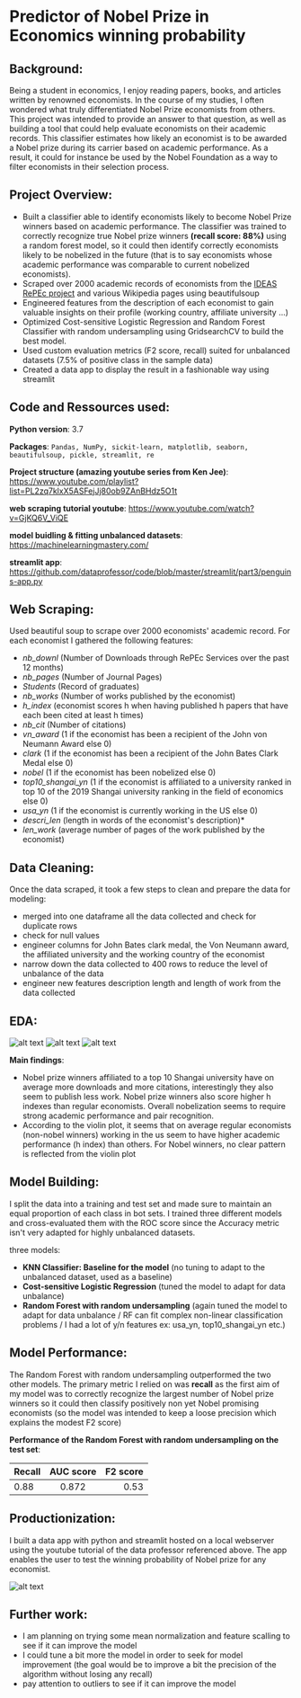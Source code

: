 # Predictor of Nobel Prize in Economics winning probability

## Background:

Being a student in economics, I enjoy reading papers, books, and articles written by renowned economists. In the course of my studies, I often wondered what truly differentiated
Nobel Prize economists from others. This project was intended to provide an answer to that question, as well as building a tool that could help evaluate economists on their academic records. 
This classifier estimates how likely an economist is to be awarded a Nobel prize during its carrier based on academic performance. As a result, it could for instance be used by the Nobel Foundation as a way to filter economists in their selection process.  

## Project Overview:
* Built a classifier able to identify economists likely to become Nobel Prize winners based on academic performance. The classifier was trained to
correctly recognize true Nobel prize winners **(recall score: 88%)** using a random forest model, so it could then identify correctly economists likely to be nobelized in the future (that is to say economists whose academic performance was comparable to current nobelized economists).
* Scraped over 2000 academic records of economists from the [IDEAS RePEc project](https://ideas.repec.org/top/top.person.alldetail.html) and various Wikipedia pages using beautifulsoup
* Engineered features from the description of each economist to gain valuable insights on their profile (working country, affiliate university ...)
* Optimized Cost-sensitive Logistic Regression and Random Forest Classifier with random undersampling using GridsearchCV to build the best model.
* Used custom evaluation metrics (F2 score, recall) suited for unbalanced datasets (7.5% of positive class in the sample data)
* Created a data app to display the result in a fashionable way using streamlit 

## Code and Ressources used:

**Python version**: 3.7

**Packages**: ```Pandas, NumPy, sickit-learn, matplotlib, seaborn, beautifulsoup, pickle, streamlit, re```

**Project structure (amazing youtube series from Ken Jee)**: https://www.youtube.com/playlist?list=PL2zq7klxX5ASFejJj80ob9ZAnBHdz5O1t

**web scraping tutorial youtube**: https://www.youtube.com/watch?v=GjKQ6V_ViQE

**model buidling & fitting unbalanced datasets**: https://machinelearningmastery.com/

**streamlit app**: https://github.com/dataprofessor/code/blob/master/streamlit/part3/penguins-app.py

## Web Scraping:

Used beautiful soup to scrape over 2000 economists' academic record. For each economist I gathered the following features:

+ *nb_downl* (Number of Downloads through RePEc Services over the past 12 months)
+ *nb_pages* (Number of Journal Pages)
+ *Students* (Record of graduates)
+ *nb_works* (Number of works published by the economist)
+ *h_index* (economist scores h when having published h papers that have each been cited at least h times)
+ *nb_cit* (Number of citations)
+ *vn_award* (1 if the economist has been a recipient of the John von Neumann Award else 0)
+ *clark* (1 if the economist has been a recipient of the John Bates Clark Medal else 0)
+ *nobel* (1 if the economist has been nobelized else 0)
+ *top10_shangai_yn* (1 if the economist is affiliated to a university ranked in top 10 of the 2019 Shangai university ranking in the field of economics else 0)
+ *usa_yn* (1 if the economist is currently working in the US else 0)
+ *descri_len* (length in words of the economist's description)*
+ *len_work* (average number of pages of the work published by the economist) 

## Data Cleaning:

Once the data scraped, it took a few steps to clean and prepare the data for modeling:
* merged into one dataframe all the data collected and check for duplicate rows
* check for null values 
* engineer columns for John Bates clark medal, the Von Neumann award, the affiliated university and the working country of the economist
* narrow down the data collected to 400 rows to reduce the level of unbalance of the data
* engineer new features description length and length of work from the data collected

## EDA:

![alt text](https://github.com/imrane-boucher/ds_proj_nobel_winner/blob/master/images/correlation_map.png)
![alt text](https://github.com/imrane-boucher/ds_proj_nobel_winner/blob/master/images/nb_cit_barchart.png)
![alt text](https://github.com/imrane-boucher/ds_proj_nobel_winner/blob/master/images/usa_yn_violin.png)

**Main findings**:
* Nobel prize winners affiliated to a top 10 Shangai university have on average more downloads and more citations, interestingly they also seem to publish less work. Nobel prize winners also score higher h indexes than regular economists. Overall nobelization seems to require strong academic performance and pair recognition.
* According to the violin plot, it seems that on average regular economists (non-nobel winners) working in the us seem to have higher academic performance (h index) than others. For Nobel winners, no clear pattern is reflected from the violin plot

## Model Building:

I split the data into a training and test set and made sure to maintain an equal proportion of each class in bot sets. 
I trained three different models and cross-evaluated them with the ROC score since the Accuracy metric isn't very adapted for highly unbalanced datasets.

three models:
- **KNN Classifier: Baseline for the model** (no tuning to adapt to the unbalanced dataset, used as a baseline)
- **Cost-sensitive Logistic Regression** (tuned the model to adapt for data unbalance)
- **Random Forest with random undersampling** (again tuned the model to adapt for data unbalance / RF can fit complex non-linear classification problems / I had a lot of
y/n features ex: usa_yn, top10_shangai_yn etc.)

## Model Performance:

The Random Forest with random undersampling outperformed the two other models. The primary metric I relied on was **recall** as the first aim of my model was to correctly recognize the largest number of Nobel prize winners so it could then classify positively non yet Nobel promising economists (so the model was intended to keep a loose precision which explains the modest F2 score)

**Performance of the Random Forest with random undersampling on the test set**:

| Recall        | AUC score     | F2 score  |
| ------------- |:-------------:| -----:|
| 0.88           | 0.872         | 0.53 |


## Productionization:

I built a data app with python and streamlit hosted on a local webserver using the youtube tutorial of the data professor referenced above. The app enables the user to test the winning probability of Nobel prize for any economist.

![alt text](https://github.com/imrane-boucher/ds_proj_nobel_winner/blob/master/images/streamlit_eco_app.png)

## Further work:

* I am planning on trying some mean normalization and feature scalling to see if it can improve the model
* I could tune a bit more the model in order to seek for model improvement (the goal would be to improve a bit the precision of the algorithm without losing any recall)
* pay attention to outliers to see if it can improve the model

